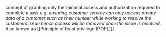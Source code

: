 concept of granting only the minimal access and authorization required to complete a task 
*e.g. ensuring customer service can only access private data of a customer such as their number while working to resolve the customers issue hence access will be removed once the issue is resolved.* 
Also known as [[Principle of least privilege (POPL)]]